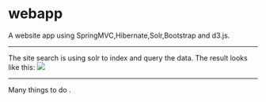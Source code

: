 # webapp
A website app using SpringMVC,Hibernate,Solr,Bootstrap and d3.js.
***
The site search is using solr to index and query the data.
The result looks like this:
![]('tmp/search.jpg')
***
Many things to do .